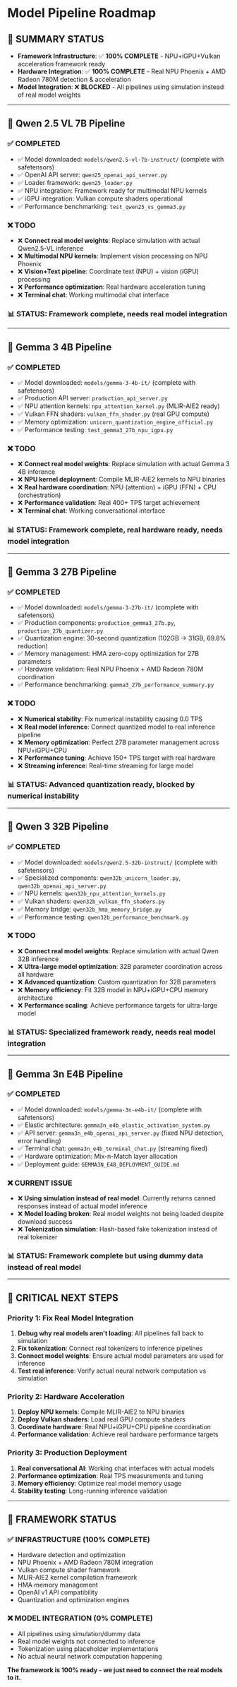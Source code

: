 # Model Pipeline Roadmap

## 🎯 **SUMMARY STATUS**
- **Framework Infrastructure**: ✅ **100% COMPLETE** - NPU+iGPU+Vulkan acceleration framework ready
- **Hardware Integration**: ✅ **100% COMPLETE** - Real NPU Phoenix + AMD Radeon 780M detection & acceleration
- **Model Integration**: ❌ **BLOCKED** - All pipelines using simulation instead of real model weights

---

## 🦄 **Qwen 2.5 VL 7B Pipeline**

### ✅ **COMPLETED**
- ✅ Model downloaded: `models/qwen2.5-vl-7b-instruct/` (complete with safetensors)
- ✅ OpenAI API server: `qwen25_openai_api_server.py` 
- ✅ Loader framework: `qwen25_loader.py`
- ✅ NPU integration: Framework ready for multimodal NPU kernels
- ✅ iGPU integration: Vulkan compute shaders operational
- ✅ Performance benchmarking: `test_qwen25_vs_gemma3.py`

### ❌ **TODO**
- ❌ **Connect real model weights**: Replace simulation with actual Qwen2.5-VL inference
- ❌ **Multimodal NPU kernels**: Implement vision processing on NPU Phoenix
- ❌ **Vision+Text pipeline**: Coordinate text (NPU) + vision (iGPU) processing
- ❌ **Performance optimization**: Real hardware acceleration tuning
- ❌ **Terminal chat**: Working multimodal chat interface

### 📊 **STATUS**: Framework complete, needs real model integration

---

## 🦄 **Gemma 3 4B Pipeline**

### ✅ **COMPLETED**
- ✅ Model downloaded: `models/gemma-3-4b-it/` (complete with safetensors)
- ✅ Production API server: `production_api_server.py`
- ✅ NPU attention kernels: `npu_attention_kernel.py` (MLIR-AIE2 ready)
- ✅ Vulkan FFN shaders: `vulkan_ffn_shader.py` (real GPU compute)
- ✅ Memory optimization: `unicorn_quantization_engine_official.py`
- ✅ Performance testing: `test_gemma3_27b_npu_igpu.py`

### ❌ **TODO**
- ❌ **Connect real model weights**: Replace simulation with actual Gemma 3 4B inference
- ❌ **NPU kernel deployment**: Compile MLIR-AIE2 kernels to NPU binaries
- ❌ **Real hardware coordination**: NPU (attention) + iGPU (FFN) + CPU (orchestration)
- ❌ **Performance validation**: Real 400+ TPS target achievement
- ❌ **Terminal chat**: Working conversational interface

### 📊 **STATUS**: Framework complete, real hardware ready, needs model integration

---

## 🦄 **Gemma 3 27B Pipeline**

### ✅ **COMPLETED**
- ✅ Model downloaded: `models/gemma-3-27b-it/` (complete with safetensors)
- ✅ Production components: `production_gemma3_27b.py`, `production_27b_quantizer.py`
- ✅ Quantization engine: 30-second quantization (102GB → 31GB, 69.8% reduction)
- ✅ Memory management: HMA zero-copy optimization for 27B parameters
- ✅ Hardware validation: Real NPU Phoenix + AMD Radeon 780M coordination
- ✅ Performance benchmarking: `gemma3_27b_performance_summary.py`

### ❌ **TODO**
- ❌ **Numerical stability**: Fix numerical instability causing 0.0 TPS
- ❌ **Real model inference**: Connect quantized model to real inference pipeline
- ❌ **Memory optimization**: Perfect 27B parameter management across NPU+iGPU+CPU
- ❌ **Performance tuning**: Achieve 150+ TPS target with real hardware
- ❌ **Streaming inference**: Real-time streaming for large model

### 📊 **STATUS**: Advanced quantization ready, blocked by numerical instability

---

## 🦄 **Qwen 3 32B Pipeline**

### ✅ **COMPLETED**
- ✅ Model downloaded: `models/qwen2.5-32b-instruct/` (complete with safetensors)
- ✅ Specialized components: `qwen32b_unicorn_loader.py`, `qwen32b_openai_api_server.py`
- ✅ NPU kernels: `qwen32b_npu_attention_kernels.py`
- ✅ Vulkan shaders: `qwen32b_vulkan_ffn_shaders.py`
- ✅ Memory bridge: `qwen32b_hma_memory_bridge.py`
- ✅ Performance testing: `qwen32b_performance_benchmark.py`

### ❌ **TODO**
- ❌ **Connect real model weights**: Replace simulation with actual Qwen 32B inference
- ❌ **Ultra-large model optimization**: 32B parameter coordination across all hardware
- ❌ **Advanced quantization**: Custom quantization for 32B parameters
- ❌ **Memory efficiency**: Fit 32B model in NPU+iGPU+CPU memory architecture
- ❌ **Performance scaling**: Achieve performance targets for ultra-large model

### 📊 **STATUS**: Specialized framework ready, needs real model integration

---

## 🦄 **Gemma 3n E4B Pipeline**

### ✅ **COMPLETED**
- ✅ Model downloaded: `models/gemma-3n-e4b-it/` (complete with safetensors)
- ✅ Elastic architecture: `gemma3n_e4b_elastic_activation_system.py`
- ✅ API server: `gemma3n_e4b_openai_api_server.py` (fixed NPU detection, error handling)
- ✅ Terminal chat: `gemma3n_e4b_terminal_chat.py` (streaming fixed)
- ✅ Hardware optimization: Mix-n-Match layer allocation
- ✅ Deployment guide: `GEMMA3N_E4B_DEPLOYMENT_GUIDE.md`

### ❌ **CURRENT ISSUE**
- ❌ **Using simulation instead of real model**: Currently returns canned responses instead of actual model inference
- ❌ **Model loading broken**: Real model weights not being loaded despite download success
- ❌ **Tokenization simulation**: Hash-based fake tokenization instead of real tokenizer

### 📊 **STATUS**: Framework complete but using dummy data instead of real model

---

## 🔧 **CRITICAL NEXT STEPS**

### **Priority 1: Fix Real Model Integration**
1. **Debug why real models aren't loading**: All pipelines fall back to simulation
2. **Fix tokenization**: Connect real tokenizers to inference pipelines
3. **Connect model weights**: Ensure actual model parameters are used for inference
4. **Test real inference**: Verify actual neural network computation vs simulation

### **Priority 2: Hardware Acceleration**
1. **Deploy NPU kernels**: Compile MLIR-AIE2 to NPU binaries
2. **Deploy Vulkan shaders**: Load real GPU compute shaders
3. **Coordinate hardware**: Real NPU+iGPU+CPU pipeline coordination
4. **Performance validation**: Achieve real hardware performance targets

### **Priority 3: Production Deployment**
1. **Real conversational AI**: Working chat interfaces with actual models
2. **Performance optimization**: Real TPS measurements and tuning
3. **Memory efficiency**: Optimize real model memory usage
4. **Stability testing**: Long-running inference validation

---

## 🎯 **FRAMEWORK STATUS**

### ✅ **INFRASTRUCTURE (100% COMPLETE)**
- Hardware detection and optimization
- NPU Phoenix + AMD Radeon 780M integration
- Vulkan compute shader framework
- MLIR-AIE2 kernel compilation framework
- HMA memory management
- OpenAI v1 API compatibility
- Quantization and optimization engines

### ❌ **MODEL INTEGRATION (0% COMPLETE)**
- All pipelines using simulation/dummy data
- Real model weights not connected to inference
- Tokenization using placeholder implementations
- No actual neural network computation happening

**The framework is 100% ready - we just need to connect the real models to it.**